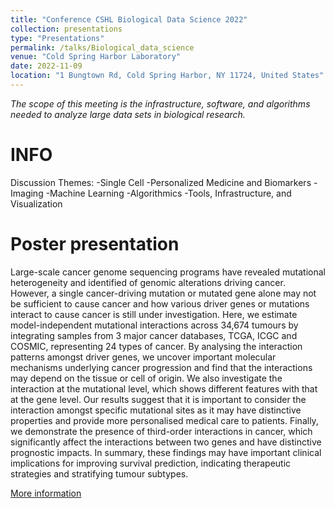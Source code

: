 ```yaml
---
title: "Conference CSHL Biological Data Science 2022"
collection: presentations
type: "Presentations"
permalink: /talks/Biological_data_science
venue: "Cold Spring Harbor Laboratory"
date: 2022-11-09
location: "1 Bungtown Rd, Cold Spring Harbor, NY 11724, United States"
---
```


*The scope of this meeting is the infrastructure, software, and algorithms needed to analyze large data sets in biological research.*

INFO
======

Discussion Themes:
-Single Cell
-Personalized Medicine and Biomarkers
-Imaging
-Machine Learning
-Algorithmics
-Tools, Infrastructure, and Visualization


Poster presentation
======
Large-scale cancer genome sequencing programs have revealed mutational heterogeneity and identified of genomic alterations driving cancer. However, a single cancer-driving mutation or mutated gene alone may not be sufficient to cause cancer and how various driver genes or mutations interact to cause cancer is still under investigation. Here, we estimate model-independent mutational interactions across 34,674 tumours by integrating samples from 3 major cancer databases, TCGA, ICGC and COSMIC, representing 24 types of cancer. By analysing the interaction patterns amongst driver genes, we uncover important molecular mechanisms underlying cancer progression and find that the interactions may depend on the tissue or cell of origin. We also investigate the interaction at the mutational level, which shows different features with that at the gene level. Our results suggest that it is important to consider the interaction amongst specific mutational sites as it may have distinctive properties and provide more personalised medical care to patients. Finally, we demonstrate the presence of third-order interactions in cancer, which significantly affect the interactions between two genes and have distinctive prognostic impacts. In summary, these findings may have important clinical implications for improving survival prediction, indicating therapeutic strategies and stratifying tumour subtypes.

[More information](/images/CSHL_poster_Yuelin_Final.pdf)


